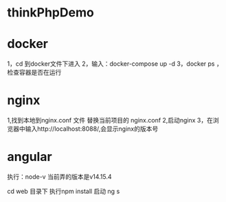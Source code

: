 # thinkPhpDemo

# docker
1，cd 到docker文件下进入
2，输入：docker-compose up -d
3，docker ps ，检查容器是否在运行

# nginx
1,找到本地到nginx.conf 文件 替换当前项目的 nginx.conf
2,启动nginx
3，在浏览器中输入http://localhost:8088/,会显示nginx的版本号

# angular 
执行：node-v
当前弄的版本是v14.15.4

cd web 目录下
执行npm install
启动 ng s

